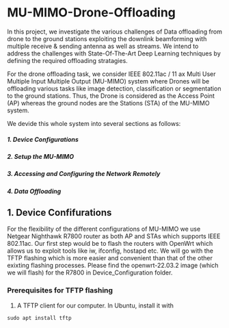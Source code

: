 # MU-MIMO-Drone-Offloading

In this project, we investigate the various challenges of Data offloading from drone to the ground stations exploiting the downlink beamforming with multiple receive & sending antenna as well as streams. We intend to address the challenges with State-Of-The-Art Deep Learning techniques by defining the required offloading stratagies. 

For the  drone offloading task, we consider IEEE 802.11ac / 11 ax Multi User Multiple Input Multiple Output (MU-MIMO) system where Drones will be offloading various tasks like image detection, classification or segmentation to the  ground stations. Thus, the Drone is considered as the Access Point (AP) whereas the ground nodes are the Stations (STA) of the MU-MIMO system. 

We devide this whole system into several sections as follows: 

##### **1. Device Configurations**
##### **2. Setup the MU-MIMO**
##### **3. Accessing and Configuring the Network Remotely**
##### **4. Data Offloading** 

## 1. Device Confifurations 

For the flexibility of the different configurations of MU-MIMO we use Netgear Nighthawk R7800 router as both AP and STAs which supports IEEE 802.11ac. Our first step would be to flash the routers with OpenWrt which allows us to exploit tools like iw, ifconfig, hostapd etc. We will go with the TFTP flashing which is more easier and convenient than that of the other exixting flashing processes. Please find the openwrt-22.03.2 image (which we will flash) for the R7800 in Device_Configuration folder.

### Prerequisites for TFTP flashing

1. A TFTP client for our computer. In Ubuntu, install it with 
```
sudo apt install tftp 
```
